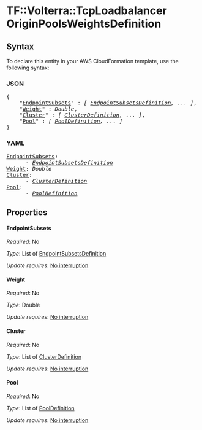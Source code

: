 # TF::Volterra::TcpLoadbalancer OriginPoolsWeightsDefinition

## Syntax

To declare this entity in your AWS CloudFormation template, use the following syntax:

### JSON

<pre>
{
    "<a href="#endpointsubsets" title="EndpointSubsets">EndpointSubsets</a>" : <i>[ <a href="endpointsubsetsdefinition.md">EndpointSubsetsDefinition</a>, ... ]</i>,
    "<a href="#weight" title="Weight">Weight</a>" : <i>Double</i>,
    "<a href="#cluster" title="Cluster">Cluster</a>" : <i>[ <a href="clusterdefinition.md">ClusterDefinition</a>, ... ]</i>,
    "<a href="#pool" title="Pool">Pool</a>" : <i>[ <a href="pooldefinition.md">PoolDefinition</a>, ... ]</i>
}
</pre>

### YAML

<pre>
<a href="#endpointsubsets" title="EndpointSubsets">EndpointSubsets</a>: <i>
      - <a href="endpointsubsetsdefinition.md">EndpointSubsetsDefinition</a></i>
<a href="#weight" title="Weight">Weight</a>: <i>Double</i>
<a href="#cluster" title="Cluster">Cluster</a>: <i>
      - <a href="clusterdefinition.md">ClusterDefinition</a></i>
<a href="#pool" title="Pool">Pool</a>: <i>
      - <a href="pooldefinition.md">PoolDefinition</a></i>
</pre>

## Properties

#### EndpointSubsets

_Required_: No

_Type_: List of <a href="endpointsubsetsdefinition.md">EndpointSubsetsDefinition</a>

_Update requires_: [No interruption](https://docs.aws.amazon.com/AWSCloudFormation/latest/UserGuide/using-cfn-updating-stacks-update-behaviors.html#update-no-interrupt)

#### Weight

_Required_: No

_Type_: Double

_Update requires_: [No interruption](https://docs.aws.amazon.com/AWSCloudFormation/latest/UserGuide/using-cfn-updating-stacks-update-behaviors.html#update-no-interrupt)

#### Cluster

_Required_: No

_Type_: List of <a href="clusterdefinition.md">ClusterDefinition</a>

_Update requires_: [No interruption](https://docs.aws.amazon.com/AWSCloudFormation/latest/UserGuide/using-cfn-updating-stacks-update-behaviors.html#update-no-interrupt)

#### Pool

_Required_: No

_Type_: List of <a href="pooldefinition.md">PoolDefinition</a>

_Update requires_: [No interruption](https://docs.aws.amazon.com/AWSCloudFormation/latest/UserGuide/using-cfn-updating-stacks-update-behaviors.html#update-no-interrupt)


